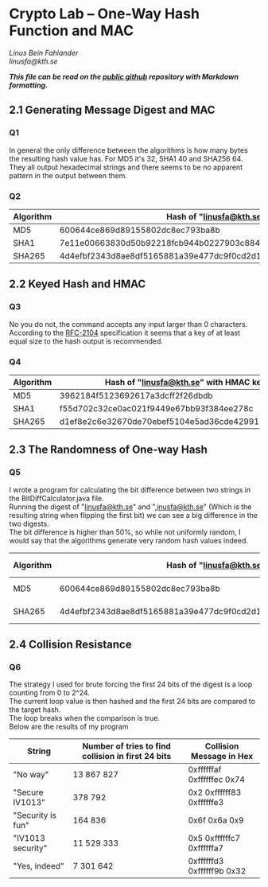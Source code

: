 # Crypto Lab – One-Way Hash Function and MAC
_Linus Bein Fahlander_\
_linusfa@kth.se_

**_This file can be read on the [public github](https://github.com/LinusBF/iv1013-hashing/blob/master/REPORT.md) repository with Markdown formatting._**

## 2.1 Generating Message Digest and MAC
### Q1
In general the only difference between the algorithms is how many bytes the resulting hash value has.
For MD5 it's 32, SHA1 40 and SHA256 64.
They all output hexadecimal strings and there seems to be no apparent pattern in the output between them.
### Q2
| Algorithm | Hash of "linusfa@kth.se" | Hash of "Random Check" |
|-----------|--------------------------|--------------------------|
| MD5 | 600644ce869d89155802dc8ec793ba8b | 64f3e7a60b0caf6d484864a008fee1ec |
| SHA1 | 7e11e00663830d50b92218fcb944b0227903c884 | b57a06da99bd578b125d33a2866ec589462be918 |
| SHA265 | 4d4efbf2343d8ae8df5165881a39e477dc9f0cd2d150251093b68bce4e378491 | 8c749eab3ecd372bd9e0b275a1693c2bda2bfa2cfe30c70cab1b56ff92983d9f |
## 2.2 Keyed Hash and HMAC
### Q3
No you do not, the command accepts any input larger than 0 characters.
According to the [RFC-2104](https://tools.ietf.org/html/rfc2104#section-3) specification it seems that a key of at least equal size to the hash output is recommended.

### Q4
| Algorithm | Hash of "linusfa@kth.se" with HMAC key "IV1013-key" |
|-----------|------------------------------------------------|
| MD5 | 3962184f5123692617a3dcff2f26dbdb |
| SHA1 | f55d702c32ce0ac021f9449e67bb93f384ee278c |
| SHA265 | d1ef8e2c6e32670de70ebef5104e5ad36cde42991752b219bcd9a314c26bff80 |
## 2.3 The Randomness of One-way Hash
### Q5
I wrote a program for calculating the bit difference between two strings in the BitDiffCalculator.java file.\
Running the digest of "linusfa@kth.se" and ",inusfa@kth.se" (Which is the resulting string when flipping the first bit) we can see a big difference in the two digests.\
The bit difference is higher than 50%, so while not uniformly random, I would say that the algorithms generate very random hash values indeed.

| Algorithm | Hash of "linusfa@kth.se" | Hash of ",inusfa@kth.se" | Bit difference |
|-----------|--------------------------|--------------------------|----------------|
| MD5 | 600644ce869d89155802dc8ec793ba8b | d1cb6bdfa40f6930defb68047b67bc62 | 79 (~62%) |
| SHA265 | 4d4efbf2343d8ae8df5165881a39e477dc9f0cd2d150251093b68bce4e378491 | c9abe0c7b0b89d9b4f9285d3adc7d4eed2ce278770d79bf0f8c2f65b8b5461d1 | 168 (~66%) |
## 2.4 Collision Resistance
### Q6
The strategy I used for brute forcing the first 24 bits of the digest is a loop counting from 0 to 2^24.\
The current loop value is then hashed and the first 24 bits are compared to the target hash.\
The loop breaks when the comparison is true.\
Below are the results of my program

| String | Number of tries to find collision in first 24 bits | Collision Message in Hex |
|--------|----------------------------------------------------|--------|
| "No way" | 13 867 827 | 0xffffffaf 0xffffffec 0x74 |
| "Secure IV1013" | 378 792 | 0x2 0xffffff83 0xffffffe3 |
| "Security is fun" | 164 836 | 0x6f 0x6a 0x9 |
| "IV1013 security" | 11 529 333 | 0x5 0xffffffc7 0xffffffa7 |
| "Yes, indeed" | 7 301 642 | 0xffffffd3 0xffffff9b 0x32 |
